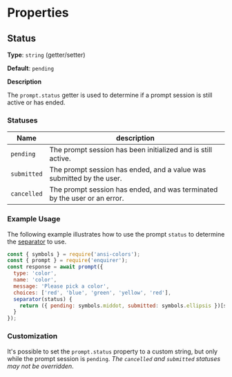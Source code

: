 # Properties

## Status

**Type**: `string` (getter/setter)

**Default**: `pending`

**Description**

The `prompt.status` getter is used to determine if a prompt session is still active or has ended. 

### Statuses

| **Name** | **description** |
| --- | --- |
| `pending` | The prompt session has been initialized and is still active. |
| `submitted` | The prompt session has ended, and a value was submitted by the user. |
| `cancelled` | The prompt session has ended, and was terminated by the user or an error. |

### Example Usage

The following example illustrates how to use the prompt `status` to determine the [separator](#separator) to use.

```js
const { symbols } = require('ansi-colors');
const { prompt } = require('enquirer');
const response = await prompt({
  type: 'color',
  name: 'color',
  message: 'Please pick a color',
  choices: ['red', 'blue', 'green', 'yellow', 'red'],
  separator(status) {
    return ({ pending: symbols.middot, submitted: symbols.ellipsis })[status];
  }
});
```

### Customization

It's possible to set the `prompt.status` property to a custom string, but only while the prompt session is `pending`. _The `cancelled` and `submitted` statuses may not be overridden_.